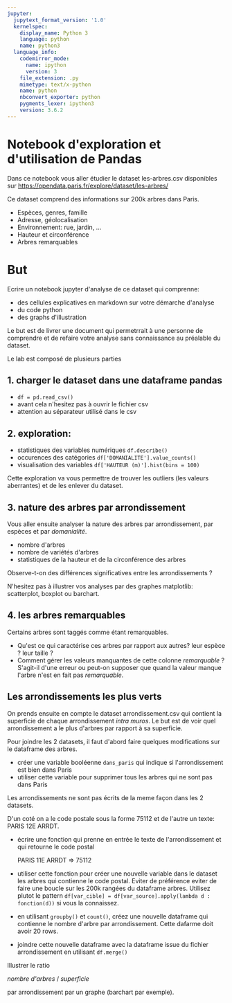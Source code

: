 ```yaml
---
jupyter:
  jupytext_format_version: '1.0'
  kernelspec:
    display_name: Python 3
    language: python
    name: python3
  language_info:
    codemirror_mode:
      name: ipython
      version: 3
    file_extension: .py
    mimetype: text/x-python
    name: python
    nbconvert_exporter: python
    pygments_lexer: ipython3
    version: 3.6.2
---
```


# Notebook d'exploration et d'utilisation de Pandas

Dans ce notebook vous aller étudier le dataset les-arbres.csv disponibles sur https://opendata.paris.fr/explore/dataset/les-arbres/


Ce dataset comprend des informations sur 200k arbres dans Paris.

* Espèces, genres, famille
* Adresse, géolocalisation
* Environnement: rue, jardin, ...
* Hauteur et circonférence
* Arbres remarquables

# But

Ecrire un notebook jupyter d'analyse de ce dataset qui comprenne:

* des cellules explicatives en markdown sur votre démarche d'analyse
* du code python
* des graphs d'illustration

Le but est de livrer une document qui permetrrait à une personne de comprendre et de refaire votre analyse sans connaissance au préalable du dataset.

Le lab est composé de plusieurs parties

## 1. charger le dataset dans une dataframe pandas

* ```df = pd.read_csv()```
* avant cela n'hesitez pas à ouvrir le fichier csv
* attention au séparateur utilisé dans le csv

## 2. exploration:

* statistiques des variables numériques ```df.describe()```
* occurences des catégories ```df['DOMANIALITE'].value_counts()```
* visualisation des variables ```df['HAUTEUR (m)'].hist(bins = 100)```

Cette exploration va vous permettre de trouver les outliers (les valeurs aberrantes) et de les enlever du dataset.

## 3. nature des arbres  par  arrondissement
Vous aller ensuite analyser la nature des arbres par arrondissement, par espèces et par *domanialité*.

* nombre d'arbres
* nombre de variétés d'arbres
* statistiques de la hauteur et de la circonférence des arbres

Observe-t-on des différences significatives entre les arrondissements ?

N'hesitez pas à illustrer vos analyses par des graphes matplotlib: scatterplot, boxplot ou barchart.

## 4. les arbres remarquables

Certains arbres sont taggés comme étant remarquables.
* Qu'est ce qui caractérise ces arbres par rapport aux autres? leur espèce ? leur taille ?
* Comment gérer les valeurs manquantes de cette colonne *remarquable* ? S'agit-il d'une erreur ou peut-on supposer que quand la valeur manque l'arbre n'est en fait pas *remarquable*.

## Les arrondissements les plus verts

On prends ensuite en compte le dataset arrondissement.csv qui contient la superficie de chaque arrondissement *intra muros*. Le but est de voir quel arrondissement a le plus d'arbres par rapport à sa superficie.

Pour joindre les 2 datasets, il faut d'abord faire quelques modifications sur le dataframe des arbres.

* créer une variable booléenne ```dans_paris``` qui indique si l'arrondissement est bien dans Paris
* utiliser cette variable pour supprimer tous les arbres qui ne sont pas dans Paris

Les arrondissements ne sont pas écrits de la meme façon dans les 2 datasets.

D'un coté on a le code postale sous la forme 75112 et de l'autre un texte: PARIS 12E ARRDT.

* écrire une  fonction qui prenne en entrée le texte de l'arrondissement et qui retourne le code postal


    PARIS 11E ARRDT => 75112

* utiliser cette fonction pour créer une nouvelle variable dans le dataset les arbres qui contienne le code postal. Eviter de préférence eviter de faire une boucle sur les 200k rangées du dataframe arbres. Utilisez plutot le pattern ```df[var_cible] = df[var_source].apply(lambda d : fonction(d))``` si vous la connaissez.

* en utilisant ```groupby()``` et ```count()```, créez une nouvelle dataframe qui contienne le nombre d'arbre par arrondissement. Cette dafarme doit avoir 20 rows.

* joindre cette nouvelle dataframe avec la dataframe issue du fichier arrondissement en utilisant ```df.merge()```

Illustrer le ratio

*nombre d'arbres* / *superficie*

 par arrondissement par un graphe (barchart par exemple).
